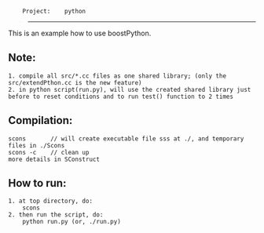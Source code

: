 
        Project:    python
>--------------------------------------------
This is an example how to use boostPython.


Note:
-------------
    1. compile all src/*.cc files as one shared library; (only the src/extendPthon.cc is the new feature)
    2. in python script(run.py), will use the created shared library just before to reset conditions and to run test() function to 2 times

Compilation:
-------------
    scons       // will create executable file sss at ./, and temporary files in ./Scons
    scons -c    // clean up
    more details in SConstruct

How to run:
------------
    1. at top directory, do:
        scons
    2. then run the script, do:
        python run.py (or, ./run.py)
